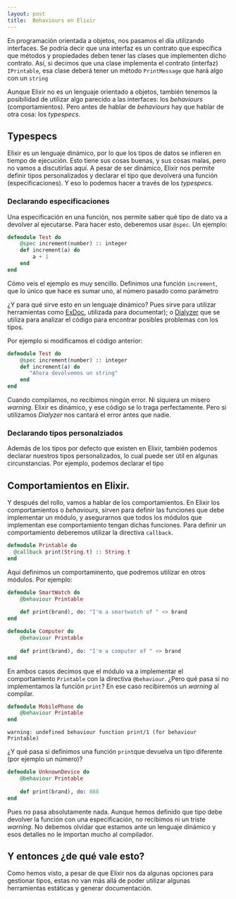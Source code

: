 ```yaml
---
layout: post
title:  Behaviours en Elixir
---
```


En programación orientada a objetos, nos pasamos el día utilizando interfaces. Se podría decir que una interfaz es un contrato que especifica que métodos y propiedades deben tener las clases que  implementen dicho contrato. Así, si decimos que una clase implementa el contrato (interfaz) `IPrintable`, esa clase deberá tener un método `PrintMessage` que hará algo con un `string` 

Aunque Elixir no es un lenguaje orientado a objetos, también tenemos la posibilidad de utilizar algo parecido a las interfaces: los *behaviours* (comportamientos). Pero antes de hablar de *behaviours* hay que hablar de otra cosa: los *typespecs*.


## Typespecs

Elixir es un lenguaje dinámico, por lo que los tipos de datos se infieren en tiempo de ejecución. Esto tiene sus cosas buenas, y sus cosas malas, pero no vamos a discutirlas aquí. A pesar de ser dinámico, Elixir nos permite definir tipos personalizados y declarar el tipo que devolverá una función (especificaciones). Y eso lo podemos hacer a través de los *typespecs*.


### Declarando especificaciones

Una especificación en una función, nos permite saber qué tipo de dato va a devolver al ejecutarse.  Para hacer esto, deberemos usar `@spec`. Un ejemplo:

``` Elixir
defmodule Test do
    @spec increment(number) :: integer
    def increment(a) do
        a + 1
    end
end
``` 

Cómo veis el ejemplo es muy sencillo. Definimos una función `increment`, que lo único que hace es sumar uno, al número pasado como parámetro

¿Y para qué sirve esto en un lenguaje dinámico? Pues sirve para utilizar herramientas como [ExDoc](https://github.com/elixir-lang/ex_doc), utilizada para documentar); o [Dialyzer](https://github.com/elixir-lang/ex_doc) que se utiliza para analizar el código para encontrar posibles problemas con los tipos.

Por ejemplo si modificamos el código anterior:


``` Elixir
defmodule Test do
    @spec increment(number) :: integer
    def increment(a) do
       "Ahora devolvemos un string"
    end
end
``` 

Cuando compilamos, no recibimos ningún error. Ni siquiera un mísero *warning*. Elixir es dinámico, y ese código se lo traga perfectamente. Pero si utilizamos *Dialyzer* nos cantará el error antes que nadie.  


### Declarando tipos personalziados

Además de los tipos por defecto que existen en Elixir, también podemos declarar nuestros tipos personalizados, lo cual puede ser útil en algunas circunstancias. Por ejemplo, podemos declarar el tipo 


## Comportamientos en Elixir.

Y después del rollo, vamos a hablar de los comportamientos. En Elixir los comportamientos o *behaviours*, sirven para definir las funciones que debe implementar un módulo, y asegurarnos que todos los módulos que implementan ese comportamiento tengan dichas funciones. Para definir un comportamiento deberemos utilizar la directiva `callback`.

```Elixir
defmodule Printable do
  @callback print(String.t) :: String.t  
end
```

Aquí definimos un comportaminento, que podremos utilizar en otros módulos. Por ejemplo:

```Elixir
defmodule SmartWatch do
	@behaviour Printable
	
	def print(brand), do: "I'm a smartwatch of " <> brand	
end

defmodule Computer do
	@behaviour Printable
	
	def print(brand), do: "I'm a computer of " <> brand	
end
```

En ambos casos decimos que el módulo va a implementar el comportamiento `Printable` con la directiva `@behaviour`. ¿Pero qué pasa si no implementamos la función `print`? En ese caso recibiremos un *warning* al compilar.

```Elixir
defmodule MobilePhone do
	@behaviour Printable		
end
```

```
warning: undefined behaviour function print/1 (for behaviour Printable)
``` 

¿Y qué pasa si definimos una función `print`que devuelva un tipo diferente (por ejemplo un número)?

```Elixir
defmodule UnknownDevice do
	@behaviour Printable		
	
	def print(brand), do: 888
end
```

Pues no pasa absolutamente nada. Aunque hemos definido que tipo debe devolver la función con una especificación, no recibimos ni un triste *warning*. No debemos olvidar que estamos ante un lenguaje dinámico y esos detalles no le importan mucho al compilador.


## Y entonces ¿de qué vale esto?

Como hemos visto, a pesar de que Elixir nos da algunas opciones para gestionar tipos, estas no van más allá de poder utilizar algunas herramientas estáticas y generar documentación. 
